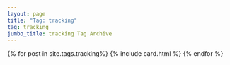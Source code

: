 ```yaml
---
layout: page
title: "Tag: tracking"
tag: tracking
jumbo_title: tracking Tag Archive
---
```


{% for post in site.tags.tracking%}
{% include card.html %}
{% endfor %}
